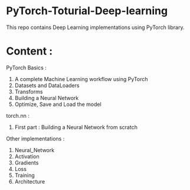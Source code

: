 # PyTorch-Toturial-Deep-learning
This repo contains Deep Learning implementations using PyTorch library.

# Content :
PyTorch Basics :
1. A complete Machine Learning workflow using PyTorch
2. Datasets and DataLoaders
3. Transforms
4. Building a Neural Network
5. Optimize, Save and Load the model

torch.nn :
1. First part : Building a Neural Network from scratch

Other implementations :
1. Neural_Network
2. Activation
3. Gradients
4. Loss
5. Training
6. Architecture
